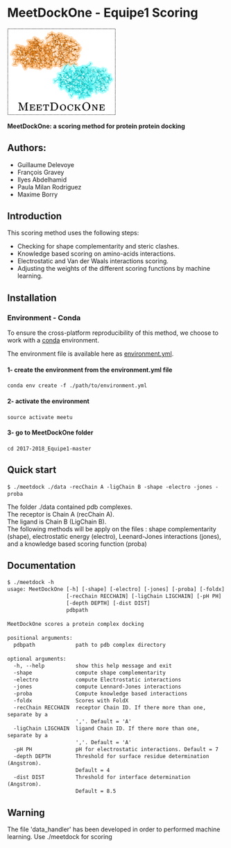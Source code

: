 # MeetDockOne - Equipe1 Scoring
<img src="./images/logo.png" width="250">

**MeetDockOne: a scoring method for protein protein docking**

## Authors:  
- Guillaume Delevoye  
- François Gravey  
- Ilyes Abdelhamid  
- Paula Milan Rodriguez  
- Maxime Borry  

## Introduction

This scoring method uses the following steps:

- Checking for shape complementarity and steric clashes.
- Knowledge based scoring on amino-acids interactions.
- Electrostatic and Van der Waals interactions scoring.
- Adjusting the weights of the different scoring functions by machine learning.

## Installation

### Environment - Conda

To ensure the cross-platform reproducibility of this method, we choose to work with a [conda](https://conda.io) environment.

The environment file is available here as [environment.yml](./environment.yml).

#### 1- create the environment from the environment.yml file

`conda env create -f ./path/to/environment.yml`

#### 2- activate the environment

`source activate meetu`

#### 3- go to MeetDockOne folder
`cd 2017-2018_Equipe1-master`

## Quick start

```
$ ./meetdock ./data -recChain A -ligChain B -shape -electro -jones -proba
```
The folder ./data contained pdb complexes.  
The receptor is Chain A (recChain A).  
The ligand is Chain B (LigChain B).  
The following methods will be apply on the files : shape complementarity (shape), electrostatic energy (electro), Leenard-Jones interactions (jones), and a knowledge based scoring function (proba)


## Documentation

```
$ ./meetdock -h
usage: MeetDockOne [-h] [-shape] [-electro] [-jones] [-proba] [-foldx]
                   [-recChain RECCHAIN] [-ligChain LIGCHAIN] [-pH PH]
                   [-depth DEPTH] [-dist DIST]
                   pdbpath

MeetDockOne scores a protein complex docking

positional arguments:
  pdbpath             path to pdb complex directory

optional arguments:
  -h, --help          show this help message and exit
  -shape              compute shape complementarity
  -electro            compute Electrostatic interactions
  -jones              compute Lennard-Jones interactions
  -proba              Compute knowledge based interactions
  -foldx              Scores with FoldX
  -recChain RECCHAIN  receptor Chain ID. If there more than one, separate by a
                      ','. Default = 'A'
  -ligChain LIGCHAIN  ligand Chain ID. If there more than one, separate by a
                      ','. Default = 'A'
  -pH PH              pH for electrostatic interactions. Default = 7
  -depth DEPTH        Threshold for surface residue determination (Angstrom).
                      Default = 4
  -dist DIST          Threshold for interface determination (Angstrom).
                      Default = 8.5
```
## Warning  
The file 'data_handler' has been developed in order to performed machine learning. Use ./meetdock for scoring

